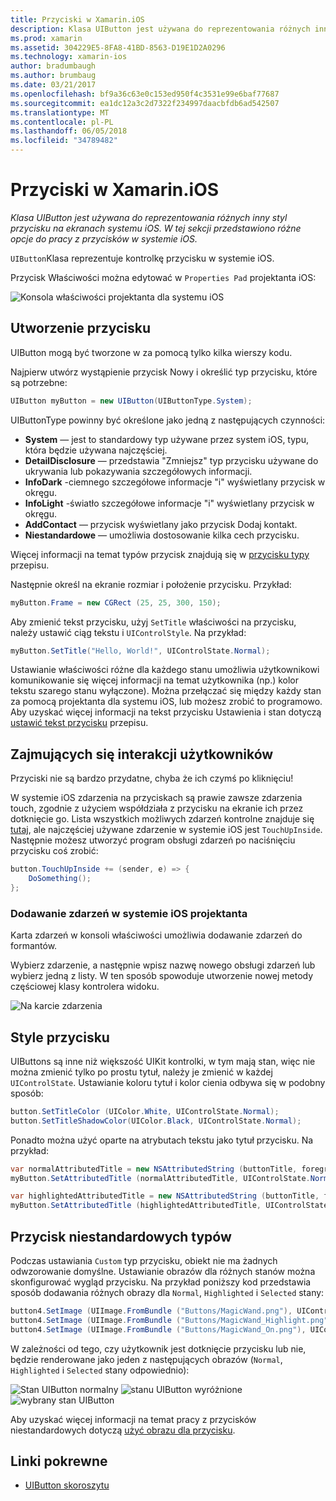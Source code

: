 ```yaml
---
title: Przyciski w Xamarin.iOS
description: Klasa UIButton jest używana do reprezentowania różnych inny styl przycisku na ekranach systemu iOS. W tej sekcji przedstawiono różne opcje do pracy z przycisków w systemie iOS.
ms.prod: xamarin
ms.assetid: 304229E5-8FA8-41BD-8563-D19E1D2A0296
ms.technology: xamarin-ios
author: bradumbaugh
ms.author: brumbaug
ms.date: 03/21/2017
ms.openlocfilehash: bf9a36c63e0c153ed950f4c3531e99e6baf77687
ms.sourcegitcommit: ea1dc12a3c2d7322f234997daacbfdb6ad542507
ms.translationtype: MT
ms.contentlocale: pl-PL
ms.lasthandoff: 06/05/2018
ms.locfileid: "34789482"
---
```

# <a name="buttons-in-xamarinios"></a>Przyciski w Xamarin.iOS

_Klasa UIButton jest używana do reprezentowania różnych inny styl przycisku na ekranach systemu iOS. W tej sekcji przedstawiono różne opcje do pracy z przycisków w systemie iOS._

`UIButton`Klasa reprezentuje kontrolkę przycisku w systemie iOS. 

Przycisk Właściwości można edytować w `Properties Pad` projektanta iOS:


![](buttons-images/properties.png "Konsola właściwości projektanta dla systemu iOS")

## <a name="creating-a-button"></a>Utworzenie przycisku

UIButton mogą być tworzone w za pomocą tylko kilka wierszy kodu.

Najpierw utwórz wystąpienie przycisk Nowy i określić typ przycisku, które są potrzebne:

```csharp
UIButton myButton = new UIButton(UIButtonType.System);
```

UIButtonType powinny być określone jako jedną z następujących czynności:

- **System** — jest to standardowy typ używane przez system iOS, typu, która będzie używana najczęściej.
- **DetailDisclosure** — przedstawia "Zmniejsz" typ przycisku używane do ukrywania lub pokazywania szczegółowych informacji.
- **InfoDark** -ciemnego szczegółowe informacje "i" wyświetlany przycisk w okręgu.
- **InfoLight** -światło szczegółowe informacje "i" wyświetlany przycisk w okręgu.
- **AddContact** — przycisk wyświetlany jako przycisk Dodaj kontakt.
- **Niestandardowe** — umożliwia dostosowanie kilka cech przycisku.

Więcej informacji na temat typów przycisk znajdują się w [przycisku typy](https://developer.xamarin.com/recipes/ios/standard_controls/buttons/create_different_types_of_buttons/) przepisu.

Następnie określ na ekranie rozmiar i położenie przycisku. Przykład:

```csharp
myButton.Frame = new CGRect (25, 25, 300, 150);
```

Aby zmienić tekst przycisku, użyj `SetTitle` właściwości na przycisku, należy ustawić ciąg tekstu i `UIControlStyle`. Na przykład:

```csharp
myButton.SetTitle("Hello, World!", UIControlState.Normal);
```

Ustawianie właściwości różne dla każdego stanu umożliwia użytkownikowi komunikowanie się więcej informacji na temat użytkownika (np.) kolor tekstu szarego stanu wyłączone). Można przełączać się między każdy stan za pomocą projektanta dla systemu iOS, lub możesz zrobić to programowo. Aby uzyskać więcej informacji na tekst przycisku Ustawienia i stan dotyczą [ustawić tekst przycisku](https://developer.xamarin.com/recipes/ios/standard_controls/buttons/set_button_text/) przepisu.

## <a name="dealing-with-user-interactions"></a>Zajmujących się interakcji użytkowników


Przyciski nie są bardzo przydatne, chyba że ich czymś po kliknięciu! 

W systemie iOS zdarzenia na przyciskach są prawie zawsze zdarzenia touch, zgodnie z użyciem współdziała z przycisku na ekranie ich przez dotknięcie go. Lista wszystkich możliwych zdarzeń kontrolne znajduje się [tutaj](https://developer.apple.com/documentation/uikit/uicontrolevents), ale najczęściej używane zdarzenie w systemie iOS jest `TouchUpInside`. Następnie możesz utworzyć program obsługi zdarzeń po naciśnięciu przycisku coś zrobić:


```csharp
button.TouchUpInside += (sender, e) => {
    DoSomething();
};
```

### <a name="adding-events-in-the-ios-designer"></a>Dodawanie zdarzeń w systemie iOS projektanta
 
Karta zdarzeń w konsoli właściwości umożliwia dodawanie zdarzeń do formantów.

Wybierz zdarzenie, a następnie wpisz nazwę nowego obsługi zdarzeń lub wybierz jedną z listy. W ten sposób spowoduje utworzenie nowej metody częściowej klasy kontrolera widoku.

![Na karcie zdarzenia](buttons-images/image1.png)

## <a name="styling-a-button"></a>Style przycisku

UIButtons są inne niż większość UIKit kontrolki, w tym mają stan, więc nie można zmienić tylko po prostu tytuł, należy je zmienić w każdej `UIControlState`. Ustawianie koloru tytuł i kolor cienia odbywa się w podobny sposób:

```csharp
button.SetTitleColor (UIColor.White, UIControlState.Normal);
button.SetTitleShadowColor(UIColor.Black, UIControlState.Normal);
```

Ponadto można użyć oparte na atrybutach tekstu jako tytuł przycisku. Na przykład:

```csharp
var normalAttributedTitle = new NSAttributedString (buttonTitle, foregroundColor: UIColor.Blue, strikethroughStyle: NSUnderlineStyle.Single);
myButton.SetAttributedTitle (normalAttributedTitle, UIControlState.Normal);

var highlightedAttributedTitle = new NSAttributedString (buttonTitle, foregroundColor: UIColor.Green, strikethroughStyle: NSUnderlineStyle.Thick);
myButton.SetAttributedTitle (highlightedAttributedTitle, UIControlState.Highlighted);
```

## <a name="custom-button-types"></a>Przycisk niestandardowych typów


Podczas ustawiania `Custom` typ przycisku, obiekt nie ma żadnych odwzorowanie domyślne. Ustawianie obrazów dla różnych stanów można skonfigurować wygląd przycisku. Na przykład poniższy kod przedstawia sposób dodawania różnych obrazy dla `Normal`, `Highlighted` i `Selected` stany:


```csharp
button4.SetImage (UIImage.FromBundle ("Buttons/MagicWand.png"), UIControlState.Normal);
button4.SetImage (UIImage.FromBundle ("Buttons/MagicWand_Highlight.png"), UIControlState.Highlighted);
button4.SetImage (UIImage.FromBundle ("Buttons/MagicWand_On.png"), UIControlState.Selected);
```


W zależności od tego, czy użytkownik jest dotknięcie przycisku lub nie, będzie renderowane jako jeden z następujących obrazów (`Normal`, `Highlighted` i `Selected` stany odpowiednio):


![](buttons-images/image22.png "Stan UIButton normalny")
![](buttons-images/image23.png "stanu UIButton wyróżnione")
![](buttons-images/image24.png "wybrany stan UIButton")

Aby uzyskać więcej informacji na temat pracy z przycisków niestandardowych dotyczą [użyć obrazu dla przycisku](https://developer.xamarin.com/recipes/ios/standard_controls/buttons/use_an_image_for_a_button/).


## <a name="related-links"></a>Linki pokrewne

- [UIButton skoroszytu](https://developer.xamarin.com/workbooks/ios/user-interface/UIbutton/uibutton.workbook)
